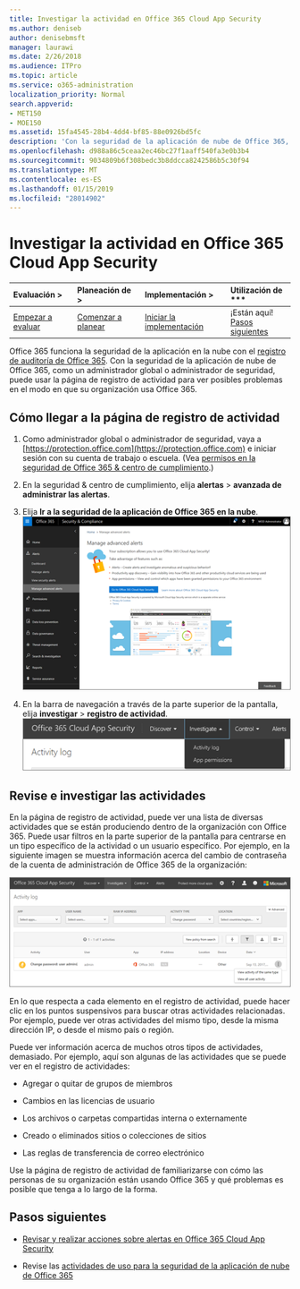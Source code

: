 ```yaml
---
title: Investigar la actividad en Office 365 Cloud App Security
ms.author: deniseb
author: denisebmsft
manager: laurawi
ms.date: 2/26/2018
ms.audience: ITPro
ms.topic: article
ms.service: o365-administration
localization_priority: Normal
search.appverid:
- MET150
- MOE150
ms.assetid: 15fa4545-28b4-4dd4-bf85-88e0926bd5fc
description: 'Con la seguridad de la aplicación de nube de Office 365, puede ver lo que sucede en el entorno de Office 365, ¿está buscando a través de instructora actividades y cuentas. '
ms.openlocfilehash: d988a86c5ceaa2ec46bc27f1aaff540fa3e0b3b4
ms.sourcegitcommit: 9034809b6f308bedc3b8ddcca8242586b5c30f94
ms.translationtype: MT
ms.contentlocale: es-ES
ms.lasthandoff: 01/15/2019
ms.locfileid: "28014902"
---
```

# <a name="investigate-an-activity-in-office-365-cloud-app-security"></a>Investigar la actividad en Office 365 Cloud App Security
  
|Evaluación **\>**|Planeación de **\>**|Implementación **\>**|Utilización de ***|
|:-----|:-----|:-----|:-----|
|[Empezar a evaluar](office-365-cas-overview.md) <br/> |[Comenzar a planear](get-ready-for-office-365-cas.md) <br/> |[Iniciar la implementación](turn-on-office-365-cas.md) <br/> |¡Están aquí!  <br/> [Pasos siguientes](#next-steps) <br/> |
   
Office 365 funciona la seguridad de la aplicación en la nube con el [registro de auditoría de Office 365](detailed-properties-in-the-office-365-audit-log.md). Con la seguridad de la aplicación de nube de Office 365, como un administrador global o administrador de seguridad, puede usar la página de registro de actividad para ver posibles problemas en el modo en que su organización usa Office 365.
  
## <a name="how-to-get-to-the-activity-log-page"></a>Cómo llegar a la página de registro de actividad

1. Como administrador global o administrador de seguridad, vaya a [https://protection.office.com](https://protection.office.com) e iniciar sesión con su cuenta de trabajo o escuela. (Vea [permisos en la seguridad de Office 365 &amp; centro de cumplimiento](permissions-in-the-security-and-compliance-center.md).)
    
2. En la seguridad &amp; centro de cumplimiento, elija **alertas** \> **avanzada de administrar las alertas**.
    
3. Elija **Ir a la seguridad de la aplicación de Office 365 en la nube**.<br/>![En la seguridad &amp; centro de cumplimiento, elija Administrar alertas avanzadas para ir a la seguridad de la aplicación de nube de Office 365](media/958632d4-03e3-4ade-8e22-d5509db6fca7.png)
  
4. En la barra de navegación a través de la parte superior de la pantalla, elija **investigar** \> **registro de actividad**.<br/>![En el portal de O365 CAS, elija investigar.](media/8c7b87c9-71a6-4952-adb2-185e941ffe9a.png)
  
## <a name="review-and-investigate-activities"></a>Revise e investigar las actividades

En la página de registro de actividad, puede ver una lista de diversas actividades que se están produciendo dentro de la organización con Office 365. Puede usar filtros en la parte superior de la pantalla para centrarse en un tipo específico de la actividad o un usuario específico. Por ejemplo, en la siguiente imagen se muestra información acerca del cambio de contraseña de la cuenta de administración de Office 365 de la organización:
  
![En seguridad de la aplicación de nube de Office 365, elija investigar \> registro de actividad.](media/5d54600c-59cd-4f33-b4f0-29b75c37baae.png)
  
En lo que respecta a cada elemento en el registro de actividad, puede hacer clic en los puntos suspensivos para buscar otras actividades relacionadas. Por ejemplo, puede ver otras actividades del mismo tipo, desde la misma dirección IP, o desde el mismo país o región.
  
Puede ver información acerca de muchos otros tipos de actividades, demasiado. Por ejemplo, aquí son algunas de las actividades que se puede ver en el registro de actividades:
  
- Agregar o quitar de grupos de miembros
    
- Cambios en las licencias de usuario
    
- Los archivos o carpetas compartidas interna o externamente
    
- Creado o eliminados sitios o colecciones de sitios
    
- Las reglas de transferencia de correo electrónico
    
Use la página de registro de actividad de familiarizarse con cómo las personas de su organización están usando Office 365 y qué problemas es posible que tenga a lo largo de la forma.
  
## <a name="next-steps"></a>Pasos siguientes

- [Revisar y realizar acciones sobre alertas en Office 365 Cloud App Security](review-office-365-cas-alerts.md)
    
- Revise las [actividades de uso para la seguridad de la aplicación de nube de Office 365](utilization-activities-for-ocas.md)
    

